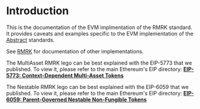 # Introduction
This is the documentation of the EVM implmentation of the RMRK standard.  It provides caveats and examples specific to the EVM implementation of the [Abstract](../abstract) standards.

See [RMRK](../) for documentation of other implementations.

<!-- TODO: Document EVM implementation -->

The MultiAsset RMRK lego can be best explained with the EIP-5773 that we published. To view it, please refer to the main Ethereum's EIP directory: **[EIP-5773: Context-Dependent Multi-Asset Tokens](https://eips.ethereum.org/EIPS/eip-5773)**

The Nestable RMRK lego can be best explained with the EIP-6059 that we published. To view it, please refer to the main Ethereum's EIP directory: **[EIP-6059: Parent-Governed Nestable Non-Fungible Tokens](https://eips.ethereum.org/EIPS/eip-6059)**